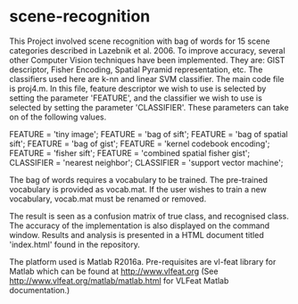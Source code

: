 # scene-recognition

This Project involved scene recognition with bag of words for 15 scene categories described in Lazebnik et al. 2006. To improve accuracy, several other Computer Vision techniques have been implemented. They are: GIST descriptor, Fisher Encoding, Spatial Pyramid representation, etc. The classifiers used here are k-nn and linear SVM classifier.
The main code file is proj4.m. In this file, feature descriptor we wish to use is selected by setting the parameter 'FEATURE', and the classifier we wish to use is selected by setting the parameter 'CLASSIFIER'. These parameters can take on of the following values.

FEATURE = 'tiny image';
FEATURE = 'bag of sift';
FEATURE = 'bag of spatial sift';
FEATURE = 'bag of gist';
FEATURE = 'kernel codebook encoding';
FEATURE = 'fisher sift';
FEATURE = 'combined spatial fisher gist';
CLASSIFIER = 'nearest neighbor';
CLASSIFIER = 'support vector machine';

The bag of words requires a vocabulary to be trained. The pre-trained vocabulary is provided as vocab.mat. If the user wishes to train a new vocabulary, vocab.mat must be renamed or removed.

The result is seen as a confusion matrix of true class, and recognised class. The accuracy of the implementation is also displayed on the command window. Results and analysis is presented in a HTML document titled 'index.html' found in the repository.

The platform used is Matlab R2016a.
Pre-requisites are vl-feat library for Matlab which can be found at http://www.vlfeat.org
(See http://www.vlfeat.org/matlab/matlab.html for VLFeat Matlab documentation.) 

